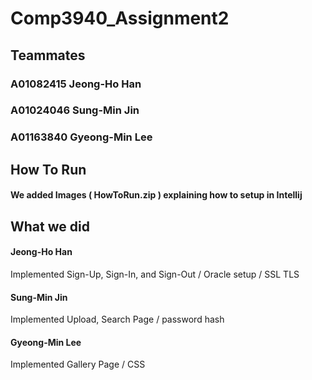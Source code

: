 # Comp3940_Assignment2

## Teammates
### A01082415 Jeong-Ho Han
### A01024046 Sung-Min Jin
### A01163840 Gyeong-Min Lee

## How To Run
#### We added Images ( HowToRun.zip ) explaining how to setup in Intellij


## What we did
#### Jeong-Ho Han
  Implemented Sign-Up, Sign-In, and Sign-Out / Oracle setup / SSL TLS
#### Sung-Min Jin
  Implemented Upload, Search Page / password hash
#### Gyeong-Min Lee
 Implemented Gallery Page / CSS
